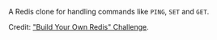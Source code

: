 A Redis clone for handling commands like `PING`, `SET` and `GET`.

Credit: ["Build Your Own Redis" Challenge](https://codecrafters.io/challenges/redis).